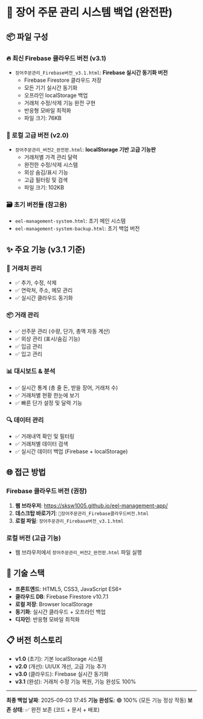# 🐍 장어 주문 관리 시스템 백업 (완전판)

## 📦 파일 구성

### 🔥 최신 Firebase 클라우드 버전 (v3.1)
- `장어주문관리_Firebase버전_v3.1.html`: **Firebase 실시간 동기화 버전**
  - Firebase Firestore 클라우드 저장
  - 모든 기기 실시간 동기화
  - 오프라인 localStorage 백업
  - 거래처 수정/삭제 기능 완전 구현
  - 반응형 모바일 최적화
  - 파일 크기: 76KB

### 📱 로컬 고급 버전 (v2.0)
- `장어주문관리_버전2_완전판.html`: **localStorage 기반 고급 기능판**
  - 거래처별 가격 관리 달력
  - 완전한 수정/삭제 시스템
  - 외상 숨김/표시 기능
  - 고급 필터링 및 검색
  - 파일 크기: 102KB

### 🗃️ 초기 버전들 (참고용)
- `eel-management-system.html`: 초기 메인 시스템
- `eel-management-system-backup.html`: 초기 백업 버전

## ✨ 주요 기능 (v3.1 기준)

### 🏢 거래처 관리
- ✅ 추가, 수정, 삭제
- ✅ 연락처, 주소, 메모 관리
- ✅ 실시간 클라우드 동기화

### 📦 거래 관리
- ✅ 선주문 관리 (수량, 단가, 총액 자동 계산)
- ✅ 외상 관리 (표시/숨김 기능)
- ✅ 입금 관리
- ✅ 입고 관리

### 📊 대시보드 & 분석
- ✅ 실시간 통계 (총 줄 돈, 받을 장어, 거래처 수)
- ✅ 거래처별 현황 한눈에 보기
- ✅ 빠른 단가 설정 및 달력 기능

### 🔍 데이터 관리
- ✅ 거래내역 확인 및 필터링
- ✅ 거래처별 데이터 검색
- ✅ 실시간 데이터 백업 (Firebase + localStorage)

## 🌐 접근 방법

### Firebase 클라우드 버전 (권장)
1. **웹 브라우저**: https://sksw1005.github.io/eel-management-app/
2. **데스크탑 바로가기**: `🐍장어주문관리_Firebase클라우드버전.html`
3. **로컬 파일**: `장어주문관리_Firebase버전_v3.1.html`

### 로컬 버전 (고급 기능)
- 웹 브라우저에서 `장어주문관리_버전2_완전판.html` 파일 실행

## 🔧 기술 스택
- **프론트엔드**: HTML5, CSS3, JavaScript ES6+
- **클라우드 DB**: Firebase Firestore v10.7.1
- **로컬 저장**: Browser localStorage
- **동기화**: 실시간 클라우드 + 오프라인 백업
- **디자인**: 반응형 모바일 최적화

## 📋 버전 히스토리
- **v1.0** (초기): 기본 localStorage 시스템
- **v2.0** (개선): UI/UX 개선, 고급 기능 추가
- **v3.0** (클라우드): Firebase 실시간 동기화
- **v3.1** (완성): 거래처 수정 기능 복원, 기능 완성도 100%

---
**최종 백업 날짜**: 2025-09-03 17:45
**기능 완성도**: 🟢 100% (모든 기능 정상 작동)
**보존 상태**: ✅ 완전 보존 (코드 + 문서 + 배포)